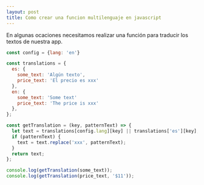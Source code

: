 ```yaml
---
layout: post
title: Como crear una funcion multilenguaje en javascript
---
```


En algunas ocaciones necesitamos realizar una función para traducir los textos de nuestra app.

```javascript
const config = {lang: 'en'}

const translations = {
  es: {
    some_text: 'Algún texto',
    price_text: 'El precio es xxx'
  },
  en: {
    some_text: 'Some text'
    price_text: 'The price is xxx'
  },
};

const getTranslation = (key, patternText) => {
  let text = translations[config.lang][key] || translations['es'][key];
  if (patternText) {
    text = text.replace('xxx', patternText);
  }
  return text;
};

console.log(getTranslation(some_text));
console.log(getTranslation(price_text, '$11'));
```
